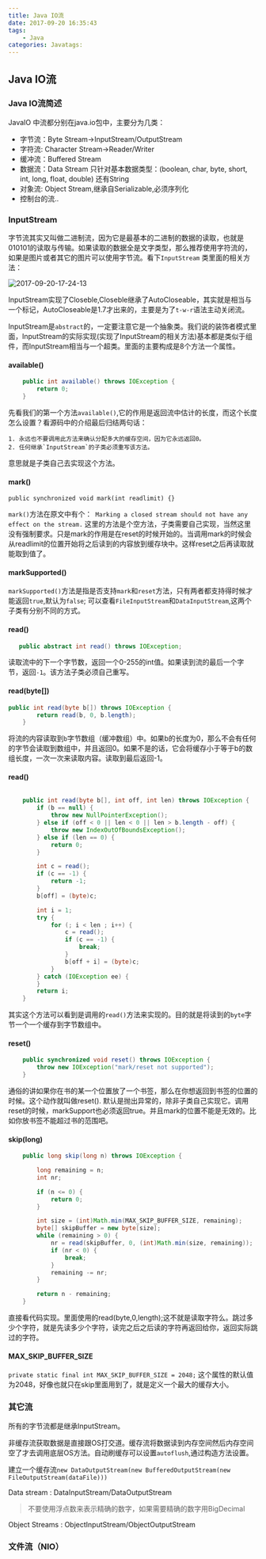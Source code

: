 ```yaml
---
title: Java IO流
date: 2017-09-20 16:35:43
tags:
	- Java
categories: Javatags:
---
```


## Java IO流

### Java IO流简述

JavaIO 中流都分别在java.io包中，主要分为几类：

* 字节流：Byte Stream->InputStream/OutputStream
* 字符流: Character Stream->Reader/Writer
* 缓冲流：Buffered Stream
* 数据流：Data Stream 只针对基本数据类型：(boolean, char, byte, short, int, long, float, double) 还有String
* 对象流: Object Stream,继承自Serializable,必须序列化
* 控制台的流..

### InputStream

字节流其实又叫做二进制流，因为它是最基本的二进制的数据的读取，也就是010101的读取与传输。如果读取的数据全是文字类型，那么推荐使用字符流的，如果是图片或者其它的图片可以使用字节流。看下`InputStream` 类里面的相关方法：

![2017-09-20-17-24-13](/images/qiniu/2017-09-20-17-24-13.png)

InputStream实现了Closeble,Closeble继承了AutoCloseable，其实就是相当与一个标记，AutoCloseable是1.7才出来的，主要是为了`t-w-r`语法主动关闭流。

InputStream是`abstract`的，一定要注意它是一个抽象类。我们说的装饰者模式里面，InputStream的实际实现(实现了InputStream的相关方法)基本都是类似于组件，而InputStream相当与一个超类。里面的主要构成是8个方法一个属性。

#### available()

```java
    public int available() throws IOException {
        return 0;
    }
```

先看我们的第一个方法`available()`,它的作用是返回流中估计的长度，而这个长度怎么设置？看源码中的介绍最后归结两句话：

```
1. 永远也不要调用此方法来确认分配多大的缓存空间，因为它永远返回0。
2. 任何继承`InputStream`的子类必须重写该方法。
```

意思就是子类自己去实现这个方法。

#### mark()

```
public synchronized void mark(int readlimit) {}
```

`mark()`方法在原文中有个：` Marking a closed stream should not have any effect on the stream.` 这里的方法是个空方法，子类需要自己实现，当然这里没有强制要求。只是mark的作用是在reset的时候开始的。当调用mark的时候会从readlimit的位置开始将之后读到的内容放到缓存块中。这样reset之后再读取就能取到值了。

#### markSupported()

`markSupported()`方法是指是否支持`mark`和`reset`方法，只有两者都支持得时候才能返回`true`,默认为`false`;
可以查看`FileInputStream`和`DataInputStream`,这两个子类有分别不同的方式。

#### read()

```java
   public abstract int read() throws IOException;
```

读取流中的下一个字节数，返回一个0-255的int值。如果读到流的最后一个字节，返回`-1`。该方法子类必须自己重写。

#### read(byte[])

```java
public int read(byte b[]) throws IOException {
        return read(b, 0, b.length);
    }
```

将流的内容读取到`b`字节数组（缓冲数组）中。如果b的长度为0，那么不会有任何的字节会读取到数组中，并且返回0。如果不是的话，它会将缓存小于等于b的数组长度，一次一次来读取内容。读取到最后返回-1。


#### read()

```java

    public int read(byte b[], int off, int len) throws IOException {
        if (b == null) {
            throw new NullPointerException();
        } else if (off < 0 || len < 0 || len > b.length - off) {
            throw new IndexOutOfBoundsException();
        } else if (len == 0) {
            return 0;
        }

        int c = read();
        if (c == -1) {
            return -1;
        }
        b[off] = (byte)c;

        int i = 1;
        try {
            for (; i < len ; i++) {
                c = read();
                if (c == -1) {
                    break;
                }
                b[off + i] = (byte)c;
            }
        } catch (IOException ee) {
        }
        return i;
    }

```

其实这个方法可以看到是调用的`read()`方法来实现的。目的就是将读到的`byte`字节一个一个缓存到字节数组中。

#### reset()

```java
    public synchronized void reset() throws IOException {
        throw new IOException("mark/reset not supported");
    }
```

通俗的讲如果你在书的某一个位置放了一个书签，那么在你想返回到书签的位置的时候。这个动作就叫做reset().
默认是抛出异常的，除非子类自己实现它。调用reset的时候，markSupport也必须返回true。并且mark的位置不能是无效的。比如你放书签不能超过书的范围吧。

#### skip(long)

```java
    public long skip(long n) throws IOException {

        long remaining = n;
        int nr;

        if (n <= 0) {
            return 0;
        }

        int size = (int)Math.min(MAX_SKIP_BUFFER_SIZE, remaining);
        byte[] skipBuffer = new byte[size];
        while (remaining > 0) {
            nr = read(skipBuffer, 0, (int)Math.min(size, remaining));
            if (nr < 0) {
                break;
            }
            remaining -= nr;
        }

        return n - remaining;
    }
```

直接看代码实现。里面使用的read(byte,0,length);这不就是读取字符么。跳过多少个字符，就是先读多少个字符，读完之后之后读的字符再返回给你，返回实际跳过的字符。

####  MAX_SKIP_BUFFER_SIZE

`private static final int MAX_SKIP_BUFFER_SIZE = 2048;` 这个属性的默认值为2048，好像也就只在skip里面用到了，就是定义一个最大的缓存大小。

### 其它流

所有的字节流都是继承InputStream。

非缓存流获取数据是直接跟OS打交道。缓存流将数据读到内存空间然后内存空间空了才去调用底层OS方法。自动刷缓存可以设置`autoflush`,通过构造方法设置。

建立一个缓存流`new DataOutputStream(new BufferedOutputStream(new FileOutputStream(dataFile)))`

Data stream : DataInputStream/DataOutputStream  

> 不要使用浮点数来表示精确的数字，如果需要精确的数字用BigDecimal

Object Streams : ObjectInputStream/ObjectOutputStream 

### 文件流（NIO）